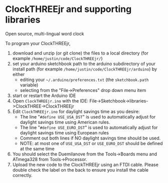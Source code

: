 ClockTHREEjr and supporting libraries
=====================================

Open source, multi-lingual word clock

To program your ClockTHREEjr,

1. download and unzip (or git clone) the files to a local directory (for example `/home/justin/code/ClockTHREEjr/`)
2. set your arduino sketchbook path to the arduino subdirectory of your install path (for example `/home/justin/code/ClockTHREEjr/arduino`) by either 
   * editing your `~/.arduino/preferences.txt` (the `sketchbook.path` variable)
   * selecting from the "File->Preferences" drop down menu item
3. start or restart the Arduino IDE
4. Open `ClockTHREEjr.ino` with the IDE:
   File->Sketchbook->libraries->ClockTHREE->ClockTHREEjr
5. Edit `ClockTHREEjr.ino` for daylight savings time as you desire:
   * The line "`#define USE_USA_DST`" is used to automatically adjust for daylight savings time using American rules.
   * The line "`#define USE_EURO_DST`" is used to automatically adjust for daylight savings time using European rules
   * Comment out both lines if NO daylight savings time should be used.
   * NOTE: at most one of `USE_USA_DST` or `USE_EURO_DST` should be defined at the same time
6. You should select the Duemilanove from the Tools->Boards menu and ATmega328 from Tools->Processor.
7. Upload the new code to the ClockTHREEjr using an FTDI cable.  Please double check the label on the back to ensure you install the cable correctly.  
